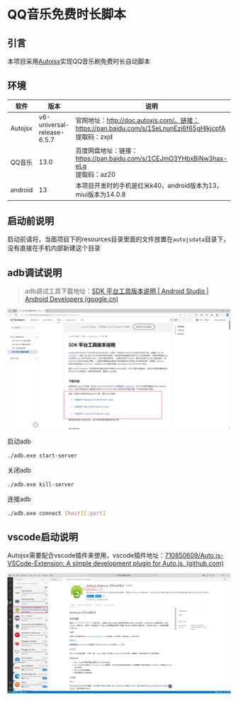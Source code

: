 # QQ音乐免费时长脚本



## 引言

本项目采用[Autojsx](http://doc.autoxjs.com/)实现QQ音乐刷免费时长自动脚本

## 环境

| 软件    | 版本                       | 说明                                                         |
| ------- | -------------------------- | ------------------------------------------------------------ |
| Autojsx | v6-universal-release-6.5.7 | 官网地址：http://doc.autoxjs.com/。链接：https://pan.baidu.com/s/1SeLnunEzi6f65gHIkjcpfA <br/>提取码：zxjd |
| QQ音乐  | 13.0                       | 百度网盘地址：链接：https://pan.baidu.com/s/1CEJmO3YHbxBiNw3hax-eLg <br/>提取码：az20 |
| android | 13                         | 本项目开发时的手机是红米k40，android版本为13，miui版本为14.0.8 |



## 启动前说明

启动前请将，当面项目下的resources目录里面的文件放置在`autojsdata`目录下，没有直接在手机内部新建这个目录



## adb调试说明

> adb调试工具下载地址：[SDK 平台工具版本说明  | Android Studio  | Android Developers (google.cn)](https://developer.android.google.cn/tools/releases/platform-tools?hl=zh-cn)

![image-20240128162401104](./resources/readme.assert/image-20240128162401104.png)

启动adb

```bash
./adb.exe start-server
```

关闭adb

```bash
./adb.exe kill-server
```

连接adb

```bash
./adb.exe connect [host][:port]
```



## vscode启动说明

Autojsx需要配合vscode插件来使用，vscode插件地址：[710850609/Auto.js-VSCode-Extension: A simple development plugin for Auto.js. (github.com)](https://github.com/710850609/Auto.js-VSCode-Extension)

![image-20240122230336046](https://raw.githubusercontent.com/liuhao710118/data/main/readme/images202401230021088.png)
